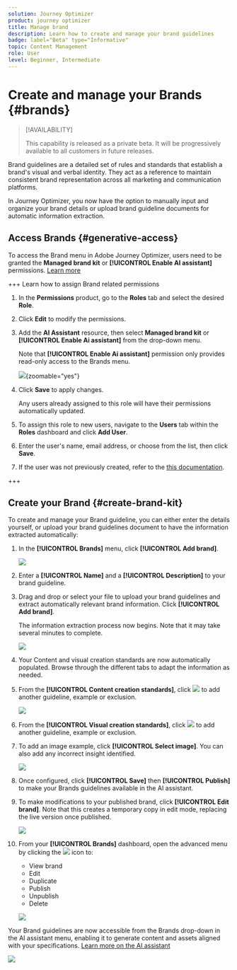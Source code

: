 ```yaml
---
solution: Journey Optimizer
product: journey optimizer
title: Manage brand
description: Learn how to create and manage your brand guidelines
badge: label="Beta" type="Informative"
topic: Content Management
role: User
level: Beginner, Intermediate
---
```

# Create and manage your Brands {#brands}

>[!AVAILABILITY]
>
>This capability is released as a private beta. It will be progressively available to all customers in future releases.
>

Brand guidelines are a detailed set of rules and standards that establish a brand's visual and verbal identity. They act as a reference to maintain consistent brand representation across all marketing and communication platforms.

In Journey Optimizer, you now have the option to manually input and organize your brand details or upload brand guideline documents for automatic information extraction.

## Access Brands {#generative-access}

To access the Brand menu in Adobe Journey Optimizer, users need to be granted the **Managed brand kit** or **[!UICONTROL Enable AI assistant]** permissions. [Learn more](../administration/permissions.md)

+++  Learn how to assign Brand related permissions

1. In the **Permissions** product, go to the **Roles** tab and select the desired **Role**.

1. Click **Edit** to modify the permissions.

1. Add the **AI Assistant** resource, then select **Managed brand kit** or **[!UICONTROL Enable Ai assistant]** from the drop-down menu. 

    Note that **[!UICONTROL Enable Ai assistant]** permission only provides read-only access to the Brands menu.

    ![](assets/brands-permission.png){zoomable="yes"}

1. Click **Save** to apply changes.

    Any users already assigned to this role will have their permissions automatically updated.

1. To assign this role to new users, navigate to the **Users** tab within the **Roles** dashboard and click **Add User**.

1. Enter the user's name, email address, or choose from the list, then click **Save**.

1. If the user was not previously created, refer to the [this documentation](https://experienceleague.adobe.com/en/docs/experience-platform/access-control/abac/permissions-ui/users).


+++

## Create your Brand {#create-brand-kit}

To create and manage your Brand guideline, you can either enter the details yourself, or upload your brand guidelines document to have the information extracted automatically: 

1. In the **[!UICONTROL Brands]** menu, click **[!UICONTROL Add brand]**.

    ![](assets/brands-1.png)

1. Enter a **[!UICONTROL Name]** and a **[!UICONTROL Description]** to your brand guideline.

1. Drag and drop or select your file to upload your brand guidelines and extract automatically relevant brand information. Click **[!UICONTROL Add brand]**.

    The information extraction process now begins. Note that it may take several minutes to complete.

    ![](assets/brands-2.png)

1. Your Content and visual creation standards are now automatically populated. Browse through the different tabs to adapt the information as needed.

1. From the **[!UICONTROL Content creation standards]**, click ![](assets/do-not-localize/Smock_Add_18_N.svg) to add another guideline, example or exclusion. 

    ![](assets/brands-3.png)

1. From the **[!UICONTROL Visual creation standards]**, click ![](assets/do-not-localize/Smock_Add_18_N.svg) to add another guideline, example or exclusion. 

1. To add an image example, click **[!UICONTROL Select image]**. You can also add any incorrect insight identified.

    ![](assets/brands-4.png)

1. Once configured, click **[!UICONTROL Save]** then **[!UICONTROL Publish]** to make your Brands guidelines available in the AI assistant.

1. To make modifications to your published brand, click **[!UICONTROL Edit brand]**. Note that this creates a temporary copy in edit mode, replacing the live version once published.

    ![](assets/brands-8.png)

1. From your **[!UICONTROL Brands]** dashboard, open the advanced menu by clicking the ![](assets/do-not-localize/Smock_More_18_N.svg) icon to: 

    * View brand
    * Edit
    * Duplicate
    * Publish
    * Unpublish
    * Delete

    ![](assets/brands-6.png)

Your Brand guidelines are now accessible from the Brands drop-down in the AI assistant menu, enabling it to generate content and assets aligned with your specifications. [Learn more on the AI assistant](gs-generative.md)

![](assets/brands-7.png)
